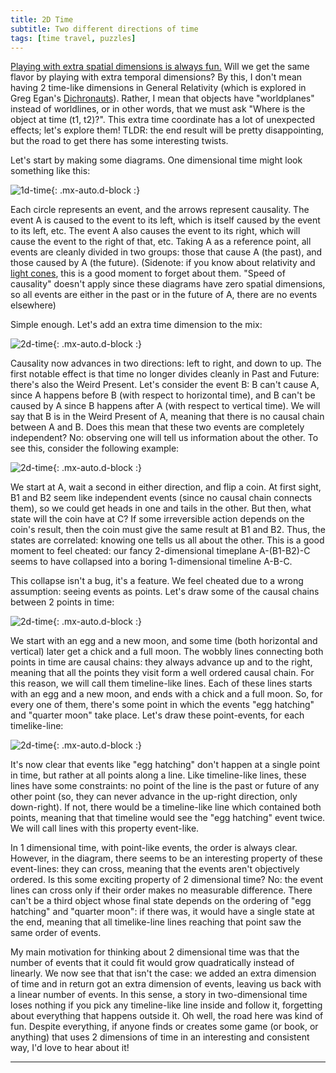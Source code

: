 ```yaml
---
title: 2D Time
subtitle: Two different directions of time
tags: [time travel, puzzles]
---
```


[Playing with extra spatial dimensions is always fun.](https://4dtoys.com/) Will we get the same flavor by playing with extra
temporal dimensions? By this, I don't mean having 2 time-like dimensions in General Relativity (which is explored in Greg Egan's
[Dichronauts](https://www.gregegan.net/DICHRONAUTS/01/World.html)). Rather, I mean that objects have "worldplanes" instead of worldlines, or in other
words, that we must ask "Where is the object at time (t1, t2)?". This extra time coordinate has a lot of unexpected effects; let's explore them!
TLDR: the end result will be pretty disappointing, but the road to get there has some interesting twists.

Let's start by making some diagrams. One dimensional time might look something like this:

![1d-time](../../assets/img/time-2d-diagram-1.png){: .mx-auto.d-block :}

Each circle represents an event, and the arrows represent causality. The event A is caused to the event to its left, which is itself caused
by the event to its left, etc. The event A also causes the event to its right, which will cause the event to the right of that, etc. Taking
A as a reference point, all events are cleanly divided in two groups: those that cause A (the past), and those caused by A (the future).
(Sidenote: if you know about relativity and [light cones](https://en.wikipedia.org/wiki/Light_cone#Mathematical_construction), this is
a good moment to forget about them. "Speed of causality" doesn't apply since these diagrams have zero spatial dimensions, so all events
are either in the past or in the future of A, there are no events elsewhere)

Simple enough. Let's add an extra time dimension to the mix:

![2d-time](../../assets/img/time-2d-diagram-2.png){: .mx-auto.d-block :}

Causality now advances in two directions: left to right, and down to up. The first notable effect is that time no longer divides cleanly in
Past and Future: there's also the Weird Present. Let's consider the event B: B can't cause A, since A happens before B (with respect to horizontal time), and B can't be caused
by A since B happens after A (with respect to vertical time). We will say that B is in the Weird Present of A, meaning that 
there is no causal chain between A and B. Does this mean that these
two events are completely independent? No: observing one will tell us information about the other. To see this, consider the following example:

![2d-time](../../assets/img/time-2d-diagram-3.png){: .mx-auto.d-block :}

We start at A, wait a second in either direction, and flip a coin. At first sight, B1 and B2 seem like independent events (since no causal chain
connects them), so we could get heads in one and tails in the other. But then, what state will the coin have at C? If some irreversible action
depends on the coin's result, then the coin must give the same result at B1 and B2. Thus, the states are correlated: knowing one tells us all about
the other. This is a good moment to feel cheated: our fancy 2-dimensional timeplane A-(B1-B2)-C seems to have collapsed into a boring 1-dimensional
timeline A-B-C.

This collapse isn't a bug, it's a feature. We feel cheated due to a wrong assumption: seeing events as points. Let's draw some
of the causal chains between 2 points in time:

![2d-time](../../assets/img/time-2d-diagram-events-1.png){: .mx-auto.d-block :}

We start with an egg and a new moon, and some time (both horizontal and vertical) later get a chick and a full moon. The wobbly
lines connecting both points in time are causal chains: they always advance up and to the right, meaning that all the points they
visit form a well ordered causal chain.
For this reason, we will call them timeline-like lines. Each of these lines starts with an egg and a new moon,
and ends with a chick and a full moon. So, for every one of them, there's some point in which the events "egg hatching" and
"quarter moon" take place. Let's draw these point-events, for each timelike-line:

![2d-time](../../assets/img/time-2d-diagram-events-2.png){: .mx-auto.d-block :}

It's now clear that events like "egg hatching" don't happen at a single point in time, but rather at all points along a line. Like timeline-like lines,
these lines have some constraints: no point of the line is the past or future of any other point (so, they can never advance in
the up-right direction, only down-right). If not, there would be a timeline-like line which contained both points, meaning that
that timeline would see the "egg hatching" event twice. We will call lines with this property event-like.

In 1 dimensional time, with point-like events, the order is always clear. However, in the diagram, there seems to be an
interesting property of these event-lines: they can cross, meaning that the events aren't objectively ordered. Is this
some exciting property of 2 dimensional time? No: the event lines can cross only if their order makes no measurable difference.
There can't be a third object whose final state depends on the ordering of "egg hatching" and "quarter moon": if there was,
it would have a single state at the end, meaning that all timelike-line lines reaching that point saw the same order of events.

My main motivation for thinking about 2 dimensional time was that the number of events that it could fit would grow
quadratically instead of linearly. We now see that that isn't the case: we added an extra dimension of time and in 
return got an extra dimension of events, leaving us back with a linear number of events. In this sense, a story in two-dimensional
time loses nothing if you pick any timeline-like line inside and follow it, forgetting about everything that happens outside it.
Oh well, the road here was kind of fun. Despite everything, if anyone finds or creates some game (or book, or anything) that uses
2 dimensions of time in an interesting and consistent way, I'd love to hear about it!

-----